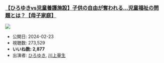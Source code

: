 ### [【ひろゆきvs児童養護施設】子供の自由が奪われる...児童福祉の問題とは？【母子家庭】](https://www.youtube.com/watch?v=XJnfFesGJ-w)
[![](https://img.youtube.com/vi/XJnfFesGJ-w/sddefault.jpg)](https://www.youtube.com/watch?v=XJnfFesGJ-w)
-   公開日: 2024-02-23
-   視聴数: 273,529
-   **いいね数: 2,877**
-   出演者: [ひろゆき](/rehacq_fan/people/ひろゆき "wikilink"), [川上量生](/rehacq_fan/people/川上量生 "wikilink")
